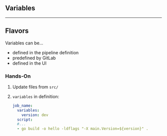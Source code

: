 <!-- .slide: id="gitlab_variables" class="vertical-center" -->

<i class="fa-duotone fa-square-root-variable fa-8x fa-duotone-colors" style="float: right; color: grey;"></i>

## Variables

---

## Flavors

Variables can be...

- defined in the pipeline definition
- predefined by GitLab
- defined in the UI

### Hands-On [<i class="fa fa-comment-code"></i>](https://github.com/nicholasdille/container-slides/tree/master/160_gitlab_ci/020_variables/src "160_gitlab_ci/020_variables/src")

1. Update files from `src/`
1. `variables` in definition:

    ```yaml
    job_name:
      variables:
        version: dev
      script:
      #...
      - go build -o hello -ldflags "-X main.Version=${version}" .
    ```
    <!-- .element: style="width: 40em;" -->
